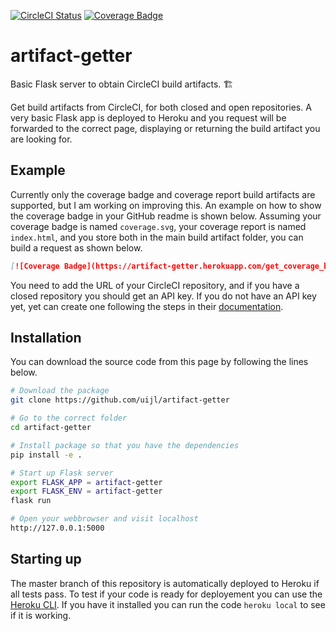 [![CircleCI Status](https://circleci.com/gh/uijl/artifact-getter.svg?style=svg)](https://circleci.com/gh/uijl/artifact-getter)
[![Coverage Badge](https://artifact-getter.herokuapp.com/get_coverage_badge?circle_url=https://circleci.com/gh/uijl/artifact-getter&circle_token=4&output=str)](https://artifact-getter.herokuapp.com/get_coverage_report?circle_url=https://circleci.com/gh/uijl/artifact-getter&circle_token=4)

# artifact-getter

Basic Flask server to obtain CircleCI build artifacts. 🏗

Get build artifacts from CircleCI, for both closed and open repositories. A very basic Flask app is deployed to Heroku and you request will be forwarded to the correct page, displaying or returning the build artifact you are looking for.

## Example

Currently only the coverage badge and coverage report build artifacts are supported, but I am working on improving this. An example on how to show the coverage badge in your GitHub readme is shown below. Assuming your coverage badge is named `coverage.svg`, your coverage report is named `index.html`, and you store both in the main build artifact folder, you can build a request as shown below. 

``` markdown
[![Coverage Badge](https://artifact-getter.herokuapp.com/get_coverage_badge?circle_url=<URL_Of_Your_CircleCI_Repository>&circle_token=<Your_CircleCI_API_Token>)](https://artifact-getter.herokuapp.com/get_coverage_report?<URL_Of_Your_CircleCI_Repository>&circle_token=<Your_CircleCI_API_Token>)
```

You need to add the URL of your CircleCI repository, and if you have a closed repository you should get an API key. If you do not have an API key yet, yet can create one following the steps in their [documentation](https://circleci.com/docs/2.0/managing-api-tokens/).

## Installation

You can download the source code from this page by following the lines below.

``` bash
# Download the package
git clone https://github.com/uijl/artifact-getter

# Go to the correct folder
cd artifact-getter

# Install package so that you have the dependencies
pip install -e .

# Start up Flask server
export FLASK_APP = artifact-getter
export FLASK_ENV = artifact-getter
flask run

# Open your webbrowser and visit localhost
http://127.0.0.1:5000
```

## Starting up

The master branch of this repository is automatically deployed to Heroku if all tests pass. To test if your code is ready for deployement you can use the [Heroku CLI](https://devcenter.heroku.com/articles/heroku-cli). If you have it installed you can run the code `heroku local` to see if it is working.

